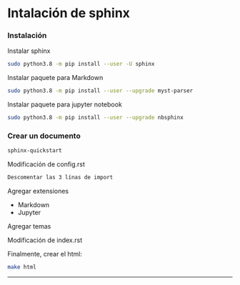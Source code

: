 ﻿


# Intalación de sphinx

### Instalación
Instalar sphinx
```sh
sudo python3.8 -m pip install --user -U sphinx
```
Instalar paquete para Markdown
```sh
sudo python3.8 -m pip install --user --upgrade myst-parser
```
Instalar paquete para jupyter notebook
```sh
sudo python3.8 -m pip install --user --upgrade nbsphinx
```
### Crear un documento
```sh
sphinx-quickstart
```
Modificación de config.rst
```sh
Descomentar las 3 línas de import
```
 Agregar extensiones
- Markdown
- Jupyter

Agregar temas

Modificación de index.rst

Finalmente, crear el html:
```sh
make html
```
----------------------------------------------------------------------------
